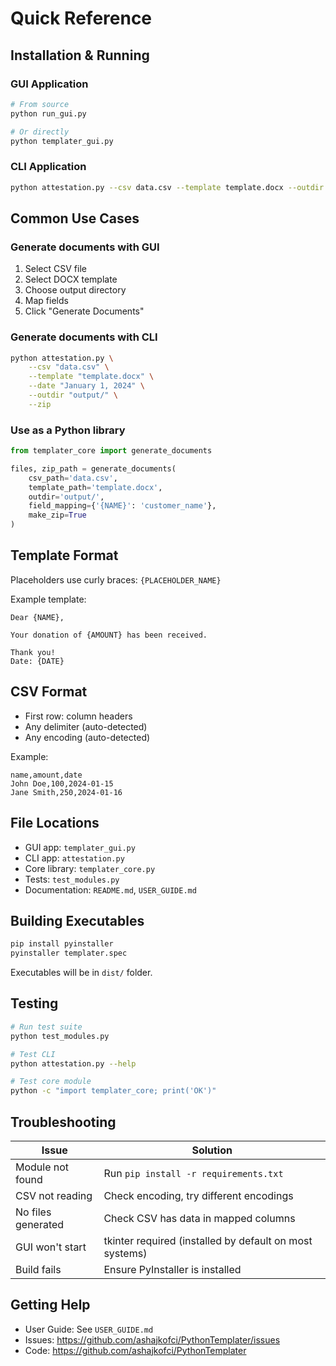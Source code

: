 # Quick Reference

## Installation & Running

### GUI Application
```bash
# From source
python run_gui.py

# Or directly
python templater_gui.py
```

### CLI Application
```bash
python attestation.py --csv data.csv --template template.docx --outdir output/
```

## Common Use Cases

### Generate documents with GUI
1. Select CSV file
2. Select DOCX template  
3. Choose output directory
4. Map fields
5. Click "Generate Documents"

### Generate documents with CLI
```bash
python attestation.py \
    --csv "data.csv" \
    --template "template.docx" \
    --date "January 1, 2024" \
    --outdir "output/" \
    --zip
```

### Use as a Python library
```python
from templater_core import generate_documents

files, zip_path = generate_documents(
    csv_path='data.csv',
    template_path='template.docx',
    outdir='output/',
    field_mapping={'{NAME}': 'customer_name'},
    make_zip=True
)
```

## Template Format

Placeholders use curly braces: `{PLACEHOLDER_NAME}`

Example template:
```
Dear {NAME},

Your donation of {AMOUNT} has been received.

Thank you!
Date: {DATE}
```

## CSV Format

- First row: column headers
- Any delimiter (auto-detected)
- Any encoding (auto-detected)

Example:
```csv
name,amount,date
John Doe,100,2024-01-15
Jane Smith,250,2024-01-16
```

## File Locations

- GUI app: `templater_gui.py`
- CLI app: `attestation.py`
- Core library: `templater_core.py`
- Tests: `test_modules.py`
- Documentation: `README.md`, `USER_GUIDE.md`

## Building Executables

```bash
pip install pyinstaller
pyinstaller templater.spec
```

Executables will be in `dist/` folder.

## Testing

```bash
# Run test suite
python test_modules.py

# Test CLI
python attestation.py --help

# Test core module
python -c "import templater_core; print('OK')"
```

## Troubleshooting

| Issue | Solution |
|-------|----------|
| Module not found | Run `pip install -r requirements.txt` |
| CSV not reading | Check encoding, try different encodings |
| No files generated | Check CSV has data in mapped columns |
| GUI won't start | tkinter required (installed by default on most systems) |
| Build fails | Ensure PyInstaller is installed |

## Getting Help

- User Guide: See `USER_GUIDE.md`
- Issues: https://github.com/ashajkofci/PythonTemplater/issues
- Code: https://github.com/ashajkofci/PythonTemplater
